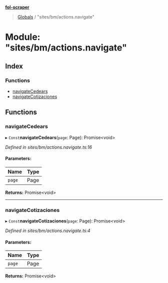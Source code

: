 **[fol-scraper](../README.md)**

> [Globals](../globals.md) / "sites/bm/actions.navigate"

# Module: "sites/bm/actions.navigate"

## Index

### Functions

* [navigateCedears](_sites_bm_actions_navigate_.md#navigatecedears)
* [navigateCotizaciones](_sites_bm_actions_navigate_.md#navigatecotizaciones)

## Functions

### navigateCedears

▸ `Const`**navigateCedears**(`page`: Page): Promise\<void>

*Defined in sites/bm/actions.navigate.ts:16*

#### Parameters:

Name | Type |
------ | ------ |
`page` | Page |

**Returns:** Promise\<void>

___

### navigateCotizaciones

▸ `Const`**navigateCotizaciones**(`page`: Page): Promise\<void>

*Defined in sites/bm/actions.navigate.ts:4*

#### Parameters:

Name | Type |
------ | ------ |
`page` | Page |

**Returns:** Promise\<void>
